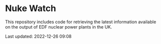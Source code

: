 # Nuke Watch

This repository includes code for retrieving the latest information available on the output of EDF nuclear power plants in the UK.

Last updated: 2022-12-26 09:08